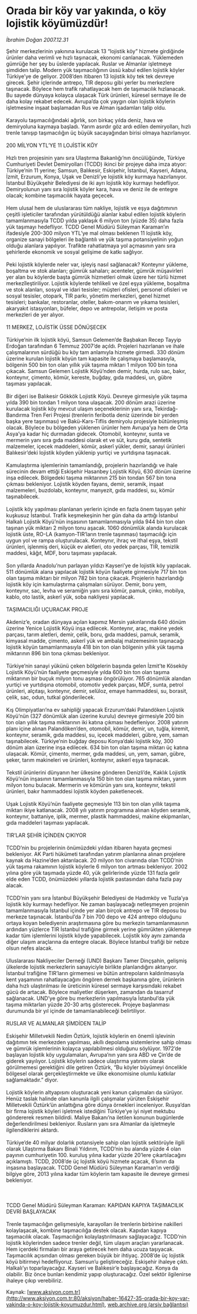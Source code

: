 # Orada bir köy var yakında, o köy lojistik köyümüzdür!

*İbrahim Doğan 2007.12.31*

<font class="agenda2NewsSpot">
 Şehir merkezlerinin yakınına kurulacak 13 “lojistik köy” hizmete girdiğinde ürünler daha verimli ve hızlı taşınacak, ekonomi canlanacak. Yüklemeden gümrüğe her şey bu üslerde yapılacak. Ruslar ve Almanlar işletmeye şimdiden talip.
</font>
<font class="newsDetail">
 Modern yük taşımacılığının üssü kabul edilen lojistik köyler Türkiye’ye de geliyor. 2008’den itibaren 13 lojistik köy tek tek devreye girecek. Şehir içlerinde antrepo, TIR deposu gibi yerler bu merkezlere taşınacak. Böylece hem trafik rahatlayacak hem de taşımacılık hızlanacak. Bu sayede dünyaya kolayca ulaşacak Türk ürünleri, küresel sermaye ile de daha kolay rekabet edecek. Avrupa’da çok yaygın olan lojistik köylerin işletmesine inşaat başlamadan Rus ve Alman işadamları talip oldu.
 <br/>
 <br/>
 Karayolu taşımacılığındaki ağırlık, son birkaç yılda deniz, hava ve demiryoluna kaymaya başladı. Yarım asırdır göz ardı edilen demiryolları, hızlı trenle tanışıp taşımacılığın üç büyük sacayağından birisi olmaya hazırlanıyor.
 <br/>
 <br/>
 200 MİLYON YTL’YE 11 LOJİSTİK KÖY
 <br/>
 <br/>
 Hızlı tren projesinin yanı sıra Ulaştırma Bakanlığı’nın öncülüğünde, Türkiye Cumhuriyeti Devlet Demiryolları (TCDD) ikinci bir projeye daha imza atıyor: Türkiye’nin 11 yerine; Samsun, Balıkesir, Eskişehir, İstanbul, Kayseri, Adana, İzmit, Erzurum, Konya, Uşak ve Denizli’ye lojistik köy kurmaya hazırlanıyor. İstanbul Büyükşehir Belediyesi de iki ayrı lojistik köy kurmayı hedefliyor. Demiryolunun yanı sıra lojistik köyler kara, hava ve deniz ile de entegre olacak; kombine taşımacılık hayata geçecek.
 <br/>
 <br/>
 Hem ulusal hem de uluslararası tüm nakliye, lojistik ve eşya dağıtımının çeşitli işleticiler tarafından yürütüldüğü alanlar kabul edilen lojistik köylerin tamamlanmasıyla TCDD yılda yaklaşık 6 milyon ton (yüzde 35) daha fazla yük taşımayı hedefliyor. TCDD Genel Müdürü Süleyman Karaman’ın ifadesiyle 200-300 milyon YTL’ye mal olması beklenen 11 lojistik köy, organize sanayi bölgeleri ile bağlantılı ve yük taşıma potansiyelinin yoğun olduğu alanlara yapılıyor. Trafikte rahatlatmaya yol açmasının yanı sıra şehirlerde ekonomik ve sosyal gelişime de katkı sağlıyor.
 <br/>
 <br/>
 Peki lojistik köylerde neler var, işleyiş nasıl sağlanacak? Konteynır yükleme, boşaltma ve stok alanları; gümrük sahaları; acenteler, gümrük müşavirleri yer alan bu köylerde başta gümrük hizmetleri olmak üzere her türlü hizmet merkezîleştiriliyor. Lojistik köylerde tehlikeli ve özel eşya yükleme, boşaltma ve stok alanları, sosyal ve idari tesisler; müşteri ofisleri, personel ofisleri ve sosyal tesisler, otopark, TIR parkı, yönetim merkezleri, genel hizmet tesisleri; bankalar, restoranlar, oteller, bakım-onarım ve yıkama tesisleri, akaryakıt istasyonları, büfeler, depo ve antrepolar, iletişim ve posta merkezleri de yer alıyor.
 <br/>
 <br/>
 11 MERKEZ, LOJİSTİK ÜSSE DÖNÜŞECEK
 <br/>
 <br/>
 Türkiye’nin ilk lojistik köyü, Samsun Gelemen’de Başbakan Recep Tayyip Erdoğan tarafından 6 Temmuz 2007’de açıldı. Projeleri hazırlanan ve ihale çalışmalarının sürdüğü bu köy tam anlamıyla hizmete girmedi. 330 dönüm üzerine kurulan lojistik köyün tam kapasite ile çalışmaya başlamasıyla, bölgenin 500 bin ton olan yıllık yük taşıma miktarı 1 milyon 100 bin tona çıkacak. Samsun Gelemen Lojistik Köyü’nden demir, hurda, rulo sac, bakır, konteynır, çimento, kömür, kereste, buğday, gıda maddesi, un, gübre taşıması yapılacak.
 <br/>
 <br/>
 Bir diğeri ise Balıkesir Gökkök Lojistik Köyü. Devreye girmesiyle yük taşıma yılda 390 bin tondan 1 milyon tona ulaşacak. 200 dönüm arazi üzerine kurulacak lojistik köy mevcut ulaşım seçeneklerinin yanı sıra, Tekirdağ-Bandırma Tren Feri Projesi (trenlerin feribotla deniz üzerinde bir yerden başka yere taşınması) ve Bakü-Kars-Tiflis demiryolu projesiyle bütünleşmiş olacak. Böylece bu bölgeden yüklenen ürünler hem Avrupa’ya hem de Orta Asya’ya kadar hiç durmadan gidecek. Otomobil, konteynır, sunta ve mermerin yanı sıra gıda maddesi olarak et ve süt, kuru gıda, sentetik malzemeler, içecek maddeleri, kömür, askerî yükler, demir, sanayi ürünleri Balıkesir’deki lojistik köyden yüklenip yurtiçi ve yurtdışına taşınacak.
 <br/>
 <br/>
 Kamulaştırma işlemlerinin tamamlandığı, projelerin hazırlandığı ve ihale sürecinin devam ettiği Eskişehir Hasanbey Lojistik Köyü, 630 dönüm üzerine inşa edilecek. Bölgedeki taşıma miktarının 215 bin tondan 567 bin tona çıkması bekleniyor. Lojistik köyden fayans, demir, seramik, inşaat malzemeleri, buzdolabı, konteynır, manyezit, gıda maddesi, su, kömür taşınabilecek.
 <br/>
 <br/>
 Lojistik köy yapılması planlanan yerlerin içinde en fazla önem taşıyan şehir kuşkusuz İstanbul. Trafik keşmekeşinin her gün daha da arttığı İstanbul Halkalı Lojistik Köyü’nün inşasının tamamlanmasıyla yılda 944 bin ton olan taşınan yük miktarı 2 milyon tonu aşacak. 1060 dönümlük alanda kurulacak lojistik üste, RO-LA (kamyon-TIR’ların trenle taşınması) taşımacılığı için uygun yol ve rampa oluşturulacak. Konteynır, ihraç ve ithal eşya, tekstil ürünleri, işlenmiş deri, küçük ev aletleri, oto yedek parçası, TIR, temizlik maddesi, kâğıt, MDF, boru taşıması yapılacak.
 <br/>
 <br/>
 Son yıllarda Anadolu’nun parlayan yıldızı Kayseri’ye de lojistik köy yapılacak. 511 dönümlük alana yapılacak lojistik köyün faaliyete girmesiyle 717 bin ton olan taşıma miktarı bir milyon 782 bin tona çıkacak. Projelerin hazırlandığı lojistik köy için kamulaştırma çalışmaları sürüyor. Demir, boru yem, konteynır, sac, levha ve seramiğin yanı sıra kömür, pamuk, çinko, mobilya, kablo, oto lastik, askerî yük, soba nakliyesi yapılacak.
 <br/>
 <br/>
 TAŞIMACILIĞI UÇURACAK PROJE
 <br/>
 <br/>
 Akdeniz’e, oradan dünyaya açılan kapımız Mersin yakınlarında 640 dönüm üzerine Yenice Lojistik Köyü inşa edilecek. Konteynır, araç, makine yedek parçası, tarım aletleri, demir, çelik, boru, gıda maddesi, pamuk, seramik, kimyasal madde, çimento, askerî yük ve ambalaj malzemesinin taşınacağı lojistik köyün tamamlanmasıyla 418 bin ton olan bölgenin yıllık yük taşıma miktarının 896 bin tona çıkması bekleniyor.
 <br/>
 <br/>
 Türkiye’nin sanayi yükünü çeken bölgelerin başında gelen İzmit’te Köseköy Lojistik Köyü’nün faaliyete geçmesiyle yılda 600 bin ton olan taşıma miktarının bir buçuk milyon tonu aşması öngörülüyor. 765 dönümlük alandan yurtiçi ve yurtdışına otomobil, otomotiv yedek parçası, MDF, sunta, petrol ürünleri, alçıtaşı, konteynır, demir, selüloz, emaye hammaddesi, su, borasit, çelik, sac, odun, tutkal gönderilecek.
 <br/>
 <br/>
 Kış Olimpiyatları’na ev sahipliği yapacak Erzurum’daki Palandöken Lojistik Köyü’nün (327 dönümlük alan üzerine kurulu) devreye girmesiyle 200 bin ton olan yıllık taşıma miktarının iki katına çıkması hedefleniyor. 2008 yatırım planı içine alınan Palandöken’den, otomobil, kömür, demir, un, tuğla, kiremit, konteynır, seramik, gıda maddesi, su, içecek maddeleri, gübre, yem, saman taşınabilecek. Türkiye’nin buğday deposu Konya’daki lojistik köy, 300 dönüm alan üzerine inşa edilecek. 634 bin ton olan taşıma miktarı üç katına ulaşacak. Kömür, çimento, mermer, gıda maddesi, un, yem, saman, gübre, şeker, tarım makineleri ve ürünleri, konteynır, askerî eşya taşınacak.
 <br/>
 <br/>
 Tekstil ürünlerini dünyanın her ülkesine gönderen Denizli’de, Kaklık Lojistik Köyü’nün inşasının tamamlanmasıyla 150 bin ton olan taşıma miktarı, yarım milyon tonu bulacak. Mermerin ve kömürün yanı sıra, konteynır, tekstil ürünleri, bakır hammaddesi lojistik köyden paketlenecek.
 <br/>
 <br/>
 Uşak Lojistik Köyü’nün faaliyete geçmesiyle 113 bin ton olan yıllık taşıma miktarı ikiye katlanacak. 2008 yılı yatırım programına alınan köyden seramik, konteynır, battaniye, iplik, mermer, plastik hammaddesi, makine ekipmanları, gıda maddeleri taşıması yapılacak.
 <br/>
 <br/>
 TIR’LAR ŞEHİR İÇİNDEN ÇIKIYOR
 <br/>
 <br/>
 TCDD’nin bu projelerinin önümüzdeki yıldan itibaren hayata geçmesi bekleniyor. AK Parti hükümeti tarafından yatırım planlarına alınan projelere kaynak da Hazine’den aktarılacak. 20 milyon ton civarında olan TCDD’nin yük taşıma rakamının lojistik köylerle 6 milyon ton artması bekleniyor. 2002 yılına göre yük taşımada yüzde 40, yük gelirlerinde yüzde 131 fazla gelir elde eden TCDD, önümüzdeki yıllarda lojistik pastasından daha fazla pay alacak.
 <br/>
 <br/>
 TCDD’nin yanı sıra İstanbul Büyükşehir Belediyesi de Hadımköy ve Tuzla’ya lojistik köy kurmayı hedefliyor. Ne zaman başlayacağı netleşmeyen projenin tamamlanmasıyla İstanbul içinde yer alan birçok antrepo ve TIR deposu bu merkeze taşınacak. İstanbul’da 7 bin 700 depo ve 424 antrepo olduğunu ortaya koyan belediyenin araştırmasına göre bu merkezin tamamlanmasının ardından yüzlerce TIR İstanbul trafiğine girmek yerine gümrükten yüklemeye kadar tüm işlemlerini lojistik köyde yapabilecek. Lojistik köy aynı zamanda diğer ulaşım araçlarına da entegre olacak. Böylece İstanbul trafiği bir nebze olsun nefes alacak.
 <br/>
 <br/>
 Uluslararası Nakliyeciler Derneği (UND) Başkanı Tamer Dinçşahin, gelişmiş ülkelerde lojistik merkezlerin sanayiciyle birlikte planlandığını aktarıyor. İstanbul trafiğine TIR’ların girmemesi ve bütün antrepoların kaldırılmasıyla kent yaşamının rahatlayacağını öngören dernek başkanına göre, ürünlerin daha hızlı ulaştırılması ile üreticinin küresel sermaye karşısındaki rekabet gücü de artacak. Böylece maliyetler düşerken, zamandan da tasarruf sağlanacak. UND’ye göre bu merkezlerin yapılmasıyla İstanbul’da yük taşıma miktarları yüzde 20-30 artış gösterecek. Projeye başlanması durumunda bir yıl içinde de tamamlanabileceği belirtiliyor.
 <br/>
 <br/>
 RUSLAR VE ALMANLAR ŞİMDİDEN TALİP
 <br/>
 <br/>
 Eskişehir Milletvekili Nedim Öztürk, lojistik köylerin en önemli işlevinin dağıtımın tek merkezden yapılması, akıllı depolama sistemlerine sahip olması ve gümrük işlemlerinin kolayca yapılabilmesi olduğunu söylüyor. 1972’de başlayan lojistik köy uygulamaları, Avrupa’nın yanı sıra ABD ve Çin’de de giderek yayılıyor. Lojistik köylerin sadece ulaştırma yatırımı olarak görülmemesi gerektiğini dile getiren Öztürk, “Bu köyler büyümeyi öncelikle bölgesel olarak gerçekleştirmekte ve ülke ekonomisine olumlu katkılar sağlamaktadır.” diyor.
 <br/>
 <br/>
 Lojistik köylerin altyapısını oluşturacak yeni kanun çalışmaları da sürüyor. Henüz taslak halinde olan kanunla ilgili çalışmalar yürüten Eskişehir Milletvekili Öztürk’ün anlattığına göre dünya örnekleri inceleniyor. Rusya’dan bir firma lojistik köyleri işletmek istediğini Türkiye’ye iyi niyet mektubu göndererek resmen bildirdi. Maliye Bakanı’na iletilen konunun bugünlerde değerlendirilmesi bekleniyor. Rusların yanı sıra Almanlar da işletmeyle ilgilendiklerini aktardı.
 <br/>
 <br/>
 Türkiye’de 40 milyar dolarlık potansiyele sahip olan lojistik sektörüyle ilgili olarak Ulaştırma Bakanı Binali Yıldırım, TCDD’nin bu alanda yüzde 4 olan payının cumhuriyetin 100. kuruluş yılına kadar yüzde 20’lere çıkartılacağını açıklamıştı. TCDD, 2008’de üç lojistik köyü hizmete açacak, 6’sının da inşasına başlayacak. TCDD Genel Müdürü Süleyman Karaman’ın verdiği bilgiye göre, 2013 yılına kadar tüm köylerin tam kapasite ile devreye girmesi bekleniyor.
 <br/>
 <br/>
 <br/>
 <br/>
 TCDD Genel Müdürü Süleyman Karaman: KAPIDAN KAPIYA TAŞIMACILIK DEVRİ BAŞLAYACAK
 <br/>
 <br/>
 Trenle taşımacılığın gelişmesiyle, karayolları ile trenlerin birbirine nakilleri kolaylaşacak, kombine taşımacılığa destek olacak. Kapıdan kapıya taşımacılık olacak. Taşımacılığın kolaylaştırılmasını sağlayacağız. TCDD’nin lojistik köylerinden sadece trenler değil, tüm ulaşım araçları yararlanacak. Hem içerdeki firmaları bir araya getirecek hem daha ucuza taşıyacak. Taşımacılık açısından olması gereken büyük bir ihtiyaç. 2008’de üç lojistik köyü bitirmeyi hedefliyoruz. Samsun’u geliştireceğiz. Eskişehir ihaleye çıktı. Halkalı’yı toparlayacağız. Kayseri ve Balıkesir’e başlayacağız. Konya da olabilir. Biz önce bunları kendimiz yapıp oluşturacağız. Özel sektör ilgilenirse ihaleye çıkıp verebiliriz.
 <br/>
</font>

Kaynak: [www.aksiyon.com.tr](http://www.aksiyon.com.tr:80/aksiyon/haber-16427-35-orada-bir-koy-var-yakinda-o-koy-lojistik-koyumuzdur.html), [web.archive.org (arşiv bağlantısı)](http://web.archive.org/web/20100612172411/http://www.aksiyon.com.tr:80/aksiyon/haber-16427-35-orada-bir-koy-var-yakinda-o-koy-lojistik-koyumuzdur.html)
